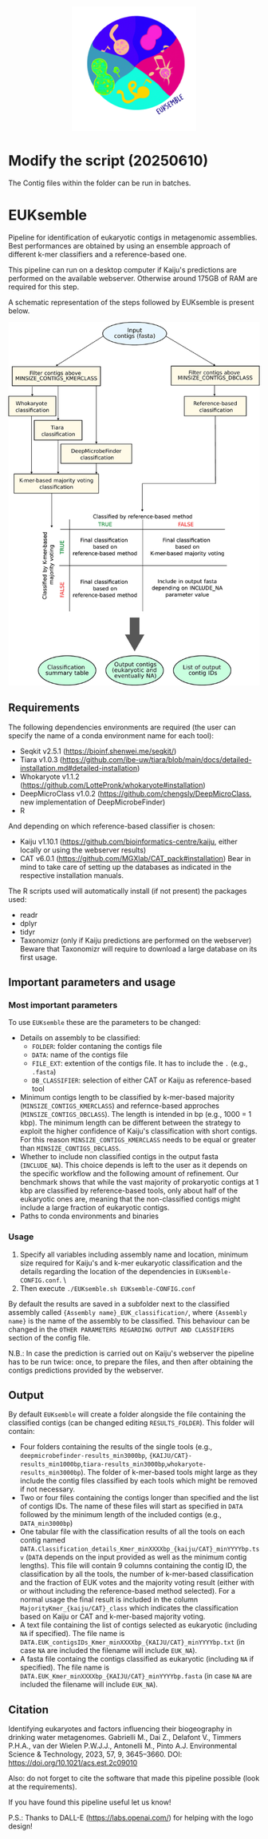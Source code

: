 <p align="center"><img src="./Images/EUKsemble_logo.png" height="250"/></p>

# Modify the script (20250610)
The Contig files within the folder can be run in batches.

# EUKsemble
Pipeline for identification of eukaryotic contigs in metagenomic assemblies. Best performances are obtained by using an ensemble approach of different k-mer classifiers and a reference-based one.  

This pipeline can run on a desktop computer if Kaiju's predictions are performed on the available webserver. Otherwise around 175GB of RAM are required for this step.

A schematic representation of the steps followed by EUKsemble is present below. 
<p align="center"><img src="./Images/Workflow.jpg" width="640"/></p>

## Requirements
The following dependencies environments are required (the user can specify the name of a conda environment name for each tool):
- Seqkit v2.5.1 (https://bioinf.shenwei.me/seqkit/)
- Tiara v1.0.3 (https://github.com/ibe-uw/tiara/blob/main/docs/detailed-installation.md#detailed-installation) 
- Whokaryote v1.1.2 (https://github.com/LottePronk/whokaryote#installation)
- DeepMicroClass v1.0.2 (https://github.com/chengsly/DeepMicroClass, new implementation of DeepMicrobeFinder)
- R

And depending on which reference-based classifier is chosen:
- Kaiju v1.10.1 (https://github.com/bioinformatics-centre/kaiju, either locally or using the webserver results)
- CAT v6.0.1 (https://github.com/MGXlab/CAT_pack#installation)
Bear in mind to take care of setting up the databases as indicated in the respective installation manuals.

The R scripts used will automatically install (if not present) the packages used:
  - readr
  - dplyr
  - tidyr
  - Taxonomizr (only if Kaiju predictions are performed on the webserver)
Beware that Taxonomizr will require to download a large database on its first usage.

## Important parameters and usage 
### Most important parameters
To use `EUKsemble` these are the parameters to be changed: 
- Details on assembly to be classified:
	- `FOLDER`: folder contaning the contigs file
	- `DATA`: name of the contigs file
	- `FILE_EXT`: extention of the contigs file. It has to include the `.` (e.g., `.fasta`)
	- `DB_CLASSIFIER`: selection of either CAT or Kaiju as reference-based tool
- Minimum contigs length to be classified by k-mer-based majority (`MINSIZE_CONTIGS_KMERCLASS`) and refernce-based approches (`MINSIZE_CONTIGS_DBCLASS`). The length is intended in bp (e.g., 1000 = 1 kbp). 
The minimum length can be different between the strategy to exploit the higher confidence of Kaiju's classification with short contigs. For this reason `MINSIZE_CONTIGS_KMERCLASS` needs to be equal or greater than `MINSIZE_CONTIGS_DBCLASS`.
- Whether to include non classified contigs in the output fasta (`INCLUDE_NA`). This choice depends is left to the user as it depends on the specific workflow and the following amount of refinement. 
Our benchmark shows that while the vast majority of prokaryotic contigs at 1 kbp are classified by reference-based tools, only about half of the eukaryotic ones are, meaning that the non-classified contigs might include a large fraction of eukaryotic contigs. 
- Paths to conda environments and binaries

### Usage
1. Specify all variables including assembly name and location, minimum size required for Kaiju's and k-mer eukaryotic classification and the details regarding the location of the dependencies in `EUKsemble-CONFIG.conf`. \
2. Then execute `./EUKsemble.sh EUKsemble-CONFIG.conf`

By default the results are saved in a subfolder next to the classified assembly called `{Assembly name}_EUK_classification/`, where `{Assembly name}` is the name of the assembly to be classified. This behaviour can be changed in the `OTHER PARAMETERS REGARDING OUTPUT AND CLASSIFIERS` section of the config file.

N.B.: In case the prediction is carried out on Kaiju's webserver the pipeline has to be run twice: once, to prepare the files, and then after obtaining the contigs predictions provided by the webserver. 

## Output
By default `EUKsemble` will create a folder alongside the file containing the classified contigs (can be changed editing `RESULTS_FOLDER`). This folder will contain:
- Four folders containing the results of the single tools (e.g., `deepmicrobefinder-results_min3000bp`, `{KAIJU/CAT}-results_min1000bp`,`tiara-results_min3000bp`,`whokaryote-results_min3000bp`). The folder of k-mer-based tools might large as they include the contig files classified by each tools which might be removed if not necessary.
- Two or four files containing the contigs longer than specified and the list of contigs IDs. The name of these files will start as specified in `DATA` followed by the minimum length of the included contigs (e.g., `DATA_min3000bp`)
- One tabular file with the classification results of all the tools on each contig named `DATA.Classification_details_Kmer_minXXXXbp_{kaiju/CAT}_minYYYYbp.tsv` (`DATA` depends on the input provided as well as the minimum contig lengths). This file will contain 9 columns containing the contig ID, the classification by all the tools, the number of k-mer-based classification and the fraction of EUK votes and the majority voting result (either with or without including the reference-based method selected).
For a normal usage the final result is included in the column `MajorityKmer_{kaiju/CAT}_class` which indicates the classification based on Kaiju or CAT and k-mer-based majority voting.
- A text file containing the list of contigs selected as eukaryotic (including `NA` if specified). The file name is `DATA.EUK_contigsIDs_Kmer_minXXXXbp_{KAIJU/CAT}_minYYYYbp.txt` (in case `NA` are included the filename will include `EUK_NA`).
- A fasta file containg the contigs classified as eukaryotic (including `NA` if specified). The file name is `DATA.EUK_Kmer_minXXXXbp_{KAIJU/CAT}_minYYYYbp.fasta` (in case `NA` are included the filename will include `EUK_NA`).


## Citation
Identifying eukaryotes and factors influencing their biogeography in drinking water metagenomes.
Gabrielli M., Dai Z., Delafont V., Timmers P.H.A., van der Wielen P.W.J.J., Antonelli M., Pinto A.J. 
Environmental Science & Technology, 2023, 57, 9, 3645–3660. DOI: https://doi.org/10.1021/acs.est.2c09010


Also: do not forget to cite the software that made this pipeline possible (look at the requirements).


If you have found this pipeline useful let us know!

P.S.: Thanks to DALL-E (https://labs.openai.com/) for helping with the logo design!

